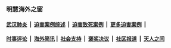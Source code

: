 
### 明慧海外之窗

####  [武汉肺炎](indexes/365.md?t=06140201) &nbsp;|&nbsp;  [迫害案例综述](indexes/328.md?t=06140201) &nbsp;|&nbsp; [迫害致死案例](indexes/277.md?t=06140201)  &nbsp;|&nbsp; [更多迫害案例](indexes/81.md?t=06140201)  &nbsp;|&nbsp; 
####  [时事评论](indexes/19.md?t=06140201) &nbsp;|&nbsp; [海外简讯](indexes/245.md?t=06140201)&nbsp;|&nbsp;  [社会支持](indexes/140.md?t=06140201) &nbsp;|&nbsp; [褒奖决议](indexes/282.md?t=06140201) &nbsp;|&nbsp; [社区报道](indexes/91.md?t=06140201)  &nbsp;|&nbsp; [天人之间](indexes/78.md?t=06140201) 

